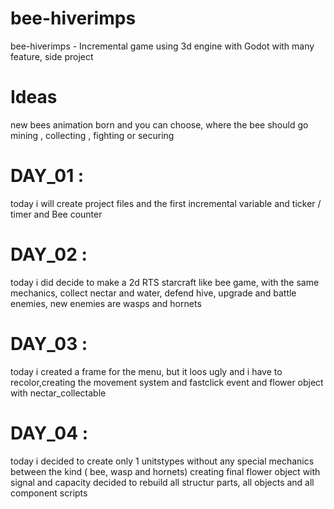 # bee-hiverimps
bee-hiverimps - Incremental game using 3d engine with Godot with many feature, side project
# Ideas
new bees animation born and you can choose, where the bee should go mining , collecting , fighting or securing
# DAY_01 :
today i will create project files and the first incremental variable and ticker / timer and Bee counter
# DAY_02 : 
today i did decide to make a 2d RTS starcraft like bee game, with the same mechanics, collect nectar and water, defend hive, upgrade and battle enemies, new enemies are wasps and hornets
# DAY_03 :
today i created a frame for the menu, but it loos ugly and i have to recolor,creating the movement system
and fastclick event and flower object with nectar_collectable
# DAY_04 : 
today i decided to create only 1 unitstypes without any special mechanics between the kind ( bee, wasp and hornets)
creating final flower object with signal and capacity
decided to rebuild all structur parts, all objects and all component scripts
